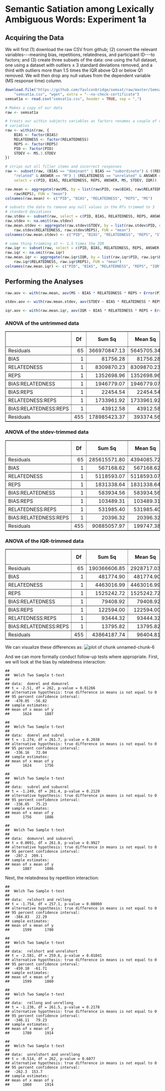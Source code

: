 Semantic Satiation among Lexically Ambiguous Words: Experiment 1a
=================================================================

Acquiring the Data
------------------

We will first (1) download the raw CSV from github; (2) convert the relevant variables---meaning bias, repetitions, relatedness, and participant ID---to factors; and (3) create three subsets of the data: one using the full dataset, one using a dataset with outliers $\pm$ 3 standard deviations removed, and a third with outliers more than 1.5 times the IQR above Q3 or below Q1 removed. We will then drop any null values from the dependent variable (MS response time) column.


```r
download.file("https://github.com/faulconbridge/semsat/raw/master/Semsat1a/Semsat1a_compiled.csv", 
    "semsat1a.csv", "wget", extra = "--no-check-certificate")
semsat1a <- read.csv("semsat1a.csv", header = TRUE, sep = ",")

# Makes a copy of our data
raw <- semsat1a

# treats our within subjects variables as factors renames a couple of ugly
# variables
raw <- within(raw, {
    BIAS <- factor(BIAS)
    RELATEDNESS <- factor(RELATEDNESS)
    REPS <- factor(REPS)
    PID <- factor(PID)
    STDEV <- MS.3.STDEV
})

# strips out all filler items and incorrect responses
raw <- subset(raw, (BIAS == "dominant" | BIAS == "subordinate") & ((RELATEDNESS == 
    "related" & ANSWER == "M") | (RELATEDNESS == "unrelated" & ANSWER == "C")), 
    select = c(PID, BIAS, RELATEDNESS, REPS, ANSWER, MS, STDEV, IQR))

raw.mean <- aggregate(raw$MS, by = list(raw$PID, raw$BIAS, raw$RELATEDNESS, 
    raw$REPS), FUN = "mean")
colnames(raw.mean) <- c("PID", "BIAS", "RELATEDNESS", "REPS", "MS")

# subsets the data to remove any null values in the RTs trimmed to 3
# standard deviations
raw.stdev <- subset(raw, select = c(PID, BIAS, RELATEDNESS, REPS, ANSWER, STDEV))
raw.stdev <- na.omit(raw.stdev)
raw.mean.stdev <- aggregate(raw.stdev$STDEV, by = list(raw.stdev$PID, raw.stdev$BIAS, 
    raw.stdev$RELATEDNESS, raw.stdev$REPS), FUN = "mean")
colnames(raw.mean.stdev) <- c("PID", "BIAS", "RELATEDNESS", "REPS", "STDEV")

# same thing trimming at +- 1.5 times the IQR
raw.iqr <- subset(raw, select = c(PID, BIAS, RELATEDNESS, REPS, ANSWER, IQR))
raw.iqr <- na.omit(raw.iqr)
raw.mean.iqr <- aggregate(raw.iqr$IQR, by = list(raw.iqr$PID, raw.iqr$BIAS, 
    raw.iqr$RELATEDNESS, raw.iqr$REPS), FUN = "mean")
colnames(raw.mean.iqr) <- c("PID", "BIAS", "RELATEDNESS", "REPS", "IQR")
```


Performing the Analyses
-----------------------


```r
raw.aov <- with(raw.mean, aov(MS ~ BIAS * RELATEDNESS * REPS + Error(PID)))

stdev.aov <- with(raw.mean.stdev, aov(STDEV ~ BIAS * RELATEDNESS * REPS + Error(PID)))

iqr.aov <- with(raw.mean.iqr, aov(IQR ~ BIAS * RELATEDNESS * REPS + Error(PID)))
```


### ANOVA of the untrimmed data ###
<!-- html table generated in R 3.1.0 by xtable 1.7-3 package -->
<!-- Wed May 14 15:24:53 2014 -->
<TABLE border=1>
<TR> <TH>  </TH> <TH> Df </TH> <TH> Sum Sq </TH> <TH> Mean Sq </TH> <TH> F value </TH> <TH> Pr(&gt;F) </TH>  </TR>
  <TR> <TD> Residuals </TD> <TD align="right"> 65 </TD> <TD align="right"> 366970847.13 </TD> <TD align="right"> 5645705.34 </TD> <TD align="right">  </TD> <TD align="right">  </TD> </TR>
  <TR> <TD> BIAS                  </TD> <TD align="right"> 1 </TD> <TD align="right"> 81756.28 </TD> <TD align="right"> 81756.28 </TD> <TD align="right"> 0.21 </TD> <TD align="right"> 0.6487 </TD> </TR>
  <TR> <TD> RELATEDNESS           </TD> <TD align="right"> 1 </TD> <TD align="right"> 8309870.23 </TD> <TD align="right"> 8309870.23 </TD> <TD align="right"> 21.12 </TD> <TD align="right"> 0.0000 </TD> </TR>
  <TR> <TD> REPS                  </TD> <TD align="right"> 1 </TD> <TD align="right"> 1352698.96 </TD> <TD align="right"> 1352698.96 </TD> <TD align="right"> 3.44 </TD> <TD align="right"> 0.0643 </TD> </TR>
  <TR> <TD> BIAS:RELATEDNESS      </TD> <TD align="right"> 1 </TD> <TD align="right"> 1946779.07 </TD> <TD align="right"> 1946779.07 </TD> <TD align="right"> 4.95 </TD> <TD align="right"> 0.0266 </TD> </TR>
  <TR> <TD> BIAS:REPS             </TD> <TD align="right"> 1 </TD> <TD align="right"> 22454.54 </TD> <TD align="right"> 22454.54 </TD> <TD align="right"> 0.06 </TD> <TD align="right"> 0.8113 </TD> </TR>
  <TR> <TD> RELATEDNESS:REPS      </TD> <TD align="right"> 1 </TD> <TD align="right"> 1733961.92 </TD> <TD align="right"> 1733961.92 </TD> <TD align="right"> 4.41 </TD> <TD align="right"> 0.0363 </TD> </TR>
  <TR> <TD> BIAS:RELATEDNESS:REPS </TD> <TD align="right"> 1 </TD> <TD align="right"> 43912.58 </TD> <TD align="right"> 43912.58 </TD> <TD align="right"> 0.11 </TD> <TD align="right"> 0.7384 </TD> </TR>
  <TR> <TD> Residuals             </TD> <TD align="right"> 455 </TD> <TD align="right"> 178985423.37 </TD> <TD align="right"> 393374.56 </TD> <TD align="right">  </TD> <TD align="right">  </TD> </TR>
   </TABLE>


### ANOVA of the stdev-trimmed data ###
<!-- html table generated in R 3.1.0 by xtable 1.7-3 package -->
<!-- Wed May 14 15:24:53 2014 -->
<TABLE border=1>
<TR> <TH>  </TH> <TH> Df </TH> <TH> Sum Sq </TH> <TH> Mean Sq </TH> <TH> F value </TH> <TH> Pr(&gt;F) </TH>  </TR>
  <TR> <TD> Residuals </TD> <TD align="right"> 65 </TD> <TD align="right"> 285615571.80 </TD> <TD align="right"> 4394085.72 </TD> <TD align="right">  </TD> <TD align="right">  </TD> </TR>
  <TR> <TD> BIAS                  </TD> <TD align="right"> 1 </TD> <TD align="right"> 567168.62 </TD> <TD align="right"> 567168.62 </TD> <TD align="right"> 2.84 </TD> <TD align="right"> 0.0927 </TD> </TR>
  <TR> <TD> RELATEDNESS           </TD> <TD align="right"> 1 </TD> <TD align="right"> 5118593.07 </TD> <TD align="right"> 5118593.07 </TD> <TD align="right"> 25.63 </TD> <TD align="right"> 0.0000 </TD> </TR>
  <TR> <TD> REPS                  </TD> <TD align="right"> 1 </TD> <TD align="right"> 1831338.64 </TD> <TD align="right"> 1831338.64 </TD> <TD align="right"> 9.17 </TD> <TD align="right"> 0.0026 </TD> </TR>
  <TR> <TD> BIAS:RELATEDNESS      </TD> <TD align="right"> 1 </TD> <TD align="right"> 583934.56 </TD> <TD align="right"> 583934.56 </TD> <TD align="right"> 2.92 </TD> <TD align="right"> 0.0880 </TD> </TR>
  <TR> <TD> BIAS:REPS             </TD> <TD align="right"> 1 </TD> <TD align="right"> 103489.31 </TD> <TD align="right"> 103489.31 </TD> <TD align="right"> 0.52 </TD> <TD align="right"> 0.4720 </TD> </TR>
  <TR> <TD> RELATEDNESS:REPS      </TD> <TD align="right"> 1 </TD> <TD align="right"> 531985.40 </TD> <TD align="right"> 531985.40 </TD> <TD align="right"> 2.66 </TD> <TD align="right"> 0.1034 </TD> </TR>
  <TR> <TD> BIAS:RELATEDNESS:REPS </TD> <TD align="right"> 1 </TD> <TD align="right"> 20396.32 </TD> <TD align="right"> 20396.32 </TD> <TD align="right"> 0.10 </TD> <TD align="right"> 0.7495 </TD> </TR>
  <TR> <TD> Residuals             </TD> <TD align="right"> 455 </TD> <TD align="right"> 90885057.97 </TD> <TD align="right"> 199747.38 </TD> <TD align="right">  </TD> <TD align="right">  </TD> </TR>
   </TABLE>


### ANOVA of the IQR-trimmed data ###
<!-- html table generated in R 3.1.0 by xtable 1.7-3 package -->
<!-- Wed May 14 15:24:53 2014 -->
<TABLE border=1>
<TR> <TH>  </TH> <TH> Df </TH> <TH> Sum Sq </TH> <TH> Mean Sq </TH> <TH> F value </TH> <TH> Pr(&gt;F) </TH>  </TR>
  <TR> <TD> Residuals </TD> <TD align="right"> 65 </TD> <TD align="right"> 190366606.85 </TD> <TD align="right"> 2928717.03 </TD> <TD align="right">  </TD> <TD align="right">  </TD> </TR>
  <TR> <TD> BIAS                  </TD> <TD align="right"> 1 </TD> <TD align="right"> 481774.90 </TD> <TD align="right"> 481774.90 </TD> <TD align="right"> 5.00 </TD> <TD align="right"> 0.0259 </TD> </TR>
  <TR> <TD> RELATEDNESS           </TD> <TD align="right"> 1 </TD> <TD align="right"> 4463016.99 </TD> <TD align="right"> 4463016.99 </TD> <TD align="right"> 46.29 </TD> <TD align="right"> 0.0000 </TD> </TR>
  <TR> <TD> REPS                  </TD> <TD align="right"> 1 </TD> <TD align="right"> 1525242.72 </TD> <TD align="right"> 1525242.72 </TD> <TD align="right"> 15.82 </TD> <TD align="right"> 0.0001 </TD> </TR>
  <TR> <TD> BIAS:RELATEDNESS      </TD> <TD align="right"> 1 </TD> <TD align="right"> 79408.92 </TD> <TD align="right"> 79408.92 </TD> <TD align="right"> 0.82 </TD> <TD align="right"> 0.3646 </TD> </TR>
  <TR> <TD> BIAS:REPS             </TD> <TD align="right"> 1 </TD> <TD align="right"> 122594.00 </TD> <TD align="right"> 122594.00 </TD> <TD align="right"> 1.27 </TD> <TD align="right"> 0.2601 </TD> </TR>
  <TR> <TD> RELATEDNESS:REPS      </TD> <TD align="right"> 1 </TD> <TD align="right"> 93444.32 </TD> <TD align="right"> 93444.32 </TD> <TD align="right"> 0.97 </TD> <TD align="right"> 0.3254 </TD> </TR>
  <TR> <TD> BIAS:RELATEDNESS:REPS </TD> <TD align="right"> 1 </TD> <TD align="right"> 13795.82 </TD> <TD align="right"> 13795.82 </TD> <TD align="right"> 0.14 </TD> <TD align="right"> 0.7054 </TD> </TR>
  <TR> <TD> Residuals             </TD> <TD align="right"> 455 </TD> <TD align="right"> 43864187.74 </TD> <TD align="right"> 96404.81 </TD> <TD align="right">  </TD> <TD align="right">  </TD> </TR>
   </TABLE>


We can visualize these differences as:
![plot of chunk unnamed-chunk-6](figure/unnamed-chunk-6.png) 


And we can more formally conduct follow-up tests where appropriate. First, we will look at the bias by relatedness interaction:

```
## 
## 	Welch Two Sample t-test
## 
## data:  domrel and domunrel
## t = -2.51, df = 262, p-value = 0.01266
## alternative hypothesis: true difference in means is not equal to 0
## 95 percent confidence interval:
##  -470.05  -56.82
## sample estimates:
## mean of x mean of y 
##      1624      1887
```

```
## 
## 	Welch Two Sample t-test
## 
## data:  domrel and subrel
## t = -1.274, df = 261.7, p-value = 0.2038
## alternative hypothesis: true difference in means is not equal to 0
## 95 percent confidence interval:
##  -336.16   72.04
## sample estimates:
## mean of x mean of y 
##      1624      1756
```

```
## 
## 	Welch Two Sample t-test
## 
## data:  subrel and subunrel
## t = -1.249, df = 261.4, p-value = 0.2129
## alternative hypothesis: true difference in means is not equal to 0
## 95 percent confidence interval:
##  -336.05   75.23
## sample estimates:
## mean of x mean of y 
##      1756      1886
```

```
## 
## 	Welch Two Sample t-test
## 
## data:  domunrel and subunrel
## t = 0.0091, df = 261.8, p-value = 0.9927
## alternative hypothesis: true difference in means is not equal to 0
## 95 percent confidence interval:
##  -207.2  209.1
## sample estimates:
## mean of x mean of y 
##      1887      1886
```


Next, the relatedness by repetition interaction:

```
## 
## 	Welch Two Sample t-test
## 
## data:  relshort and rellong
## t = -1.754, df = 257.1, p-value = 0.08069
## alternative hypothesis: true difference in means is not equal to 0
## 95 percent confidence interval:
##  -384.83   22.29
## sample estimates:
## mean of x mean of y 
##      1599      1780
```

```
## 
## 	Welch Two Sample t-test
## 
## data:  relshort and unrelshort
## t = -2.581, df = 259.6, p-value = 0.01041
## alternative hypothesis: true difference in means is not equal to 0
## 95 percent confidence interval:
##  -459.10  -61.71
## sample estimates:
## mean of x mean of y 
##      1599      1860
```

```
## 
## 	Welch Two Sample t-test
## 
## data:  rellong and unrellong
## t = -1.236, df = 261.5, p-value = 0.2178
## alternative hypothesis: true difference in means is not equal to 0
## 95 percent confidence interval:
##  -346.11   79.23
## sample estimates:
## mean of x mean of y 
##      1780      1914
```

```
## 
## 	Welch Two Sample t-test
## 
## data:  unrelshort and unrellong
## t = -0.514, df = 262, p-value = 0.6077
## alternative hypothesis: true difference in means is not equal to 0
## 95 percent confidence interval:
##  -262.3  153.7
## sample estimates:
## mean of x mean of y 
##      1860      1914
```

